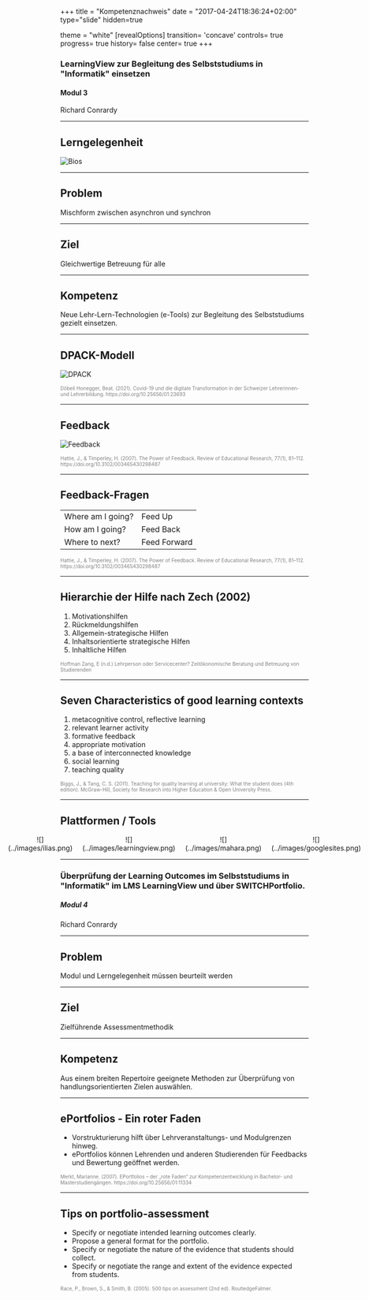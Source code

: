 +++
title = "Kompetenznachweis"
date = "2017-04-24T18:36:24+02:00"
type="slide"
hidden=true

theme = "white"
[revealOptions]
transition= 'concave'
controls= true
progress= true
history= false
center= true
+++

### LearningView zur Begleitung des Selbststudiums in "Informatik" einsetzen

#### Modul 3

Richard Conrardy

___


## Lerngelegenheit

![Bios](../images/bios.png)
___

## Problem

Mischform zwischen asynchron und synchron

<hr>

## Ziel

Gleichwertige Betreuung für alle
<hr>

## Kompetenz

Neue Lehr-Lern-Technologien (e-Tools) zur Begleitung des Selbststudiums gezielt einsetzen.

___

## DPACK-Modell

![DPACK](../images/dpack.png)
<p style="font-size: 10px; color: grey;">Döbeli Honegger, Beat. (2021). Covid-19 und die digitale Transformation in der Schweizer Lehrerinnen- und Lehrerbildung. https://doi.org/10.25656/01:23693</p>

___

## Feedback

![Feedback](../images/feedback.png)


<p style="font-size: 10px; color: grey;">Hattie, J., & Timperley, H. (2007). The Power of Feedback. Review of Educational Research, 77(1), 81–112. https://doi.org/10.3102/003465430298487</p>

___

## Feedback-Fragen

|   |   |
| -- | -- |
|Where am I going? | Feed Up      |
|How am I going? | Feed Back |
|Where to next? | Feed Forward |

<p style="font-size: 10px; color: grey;">Hattie, J., & Timperley, H. (2007). The Power of Feedback. Review of Educational Research, 77(1), 81–112. https://doi.org/10.3102/003465430298487</p>

___

## Hierarchie der Hilfe nach Zech (2002)

1. Motivationshilfen
2. Rückmeldungshilfen
3. Allgemein-strategische Hilfen
4. Inhaltsorientierte strategische Hilfen
5. Inhaltliche Hilfen

<p style="font-size: 10px; color: grey;">Hoffman Zang, E (n.d.) Lehrperson oder Servicecenter? Zeitökonomische Beratung und Betreuung von Studierenden</p>


___


## Seven Characteristics of good learning contexts


1. metacognitive control, reflective learning
2. relevant learner activity
3. formative feedback
4. appropriate motivation
5. a base of interconnected knowledge
6. social learning
7. teaching quality

<p style="font-size: 10px; color: grey;">Biggs, J., & Tang, C. S. (2011). Teaching for quality learning at university: What the student does (4th edition). McGraw-Hill, Society for Research into Higher Education & Open University Press.</p>

___


## Plattformen / Tools

<div style="display: flex; align-items: center; justify-content: center; ">
    <div style="flex: 1; margin: 0 10px; text-align: center; vertical-align:middle;">
        ![](../images/ilias.png)
    </div>
    <div style="flex: 1; margin: 0 10px; text-align: center;vertical-align:middle;">
        ![](../images/learningview.png)
    </div>
    <div style="flex: 1; margin: 0 10px; text-align: center;vertical-align:middle;">
        ![](../images/mahara.png)
    </div>
    <div style="flex: 1; margin: 0 10px; text-align: center;vertical-align:middle;">
        ![](../images/googlesites.png)
    </div>
</div>


---

### Überprüfung der Learning Outcomes im  Selbststudiums in "Informatik" im LMS LearningView und über SWITCHPortfolio.

##### Modul 4

Richard Conrardy

___

## Problem

Modul und Lerngelegenheit müssen beurteilt werden

<hr>

## Ziel

Zielführende Assessmentmethodik

<hr>

## Kompetenz

Aus einem breiten Repertoire geeignete Methoden zur Überprüfung von handlungsorientierten Zielen auswählen.

___


## ePortfolios - Ein roter Faden

* Vorstrukturierung hilft über Lehrveranstaltungs- und Modulgrenzen hinweg.
* ePortfolios können Lehrenden und anderen Studierenden für Feedbacks und Bewertung geöffnet werden.

<p style="font-size: 10px; color: grey;">Merkt, Marianne. (2007). EPortfolios – der „rote Faden“ zur Kompetenzentwicklung in Bachelor- und Masterstudiengängen. https://doi.org/10.25656/01:11334</p>

___

## Tips on portfolio-assessment
* Specify or negotiate intended learning outcomes clearly.
* Propose a general format for the portfolio.
* Specify or negotiate the nature of the evidence that students should collect.
* Specify or negotiate the range and extent of the evidence expected from students.

<p style="font-size: 10px; color: grey;">Race, P., Brown, S., & Smith, B. (2005). 500 tips on assessment (2nd ed). RoutledgeFalmer.</p>
